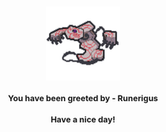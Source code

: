 <p align="center">
            <img src="https://raw.githubusercontent.com/PokeAPI/sprites/master/sprites/pokemon/867.png" width="150" height="150">
          </p>
          <h3 align="center">You have been greeted by - <b>Runerigus</b></h3>
          <h3 align="center">Have a nice day!</h3>
        